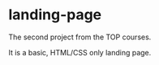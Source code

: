 # landing-page

The second project from the TOP courses.

It is a basic, HTML/CSS only landing page.
